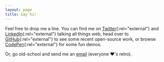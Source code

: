 ```yaml
---
layout: page
title: Say hi!
---
```


Feel free to drop me a line. You can find me on [Twitter](https://twitter.com/allthingssmitty){:rel="external"} and [LinkedIn](https://linkedin.com/in/allthingssmitty){:rel="external"} talking all things web, head over to [GitHub](https://github.com/AllThingsSmitty/){:rel="external"} to see some recent open-source work, or browse [CodePen](http://codepen.io/AllThingsSmitty/){:rel="external"} for some fun demos.

Or, go old-school and send me an [email](mailto:matt@allthingssmitty.com) (everyone <span role="img" aria-label="heavy black heart">&#x2764;'s</span> retro).
